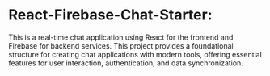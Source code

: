 # React-Firebase-Chat-Starter:

This is a real-time chat application using React for the frontend and Firebase for backend services. This project provides a foundational structure for creating chat applications with modern tools, offering essential features for user interaction, authentication, and data synchronization.
